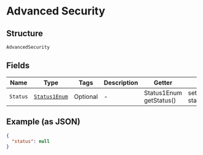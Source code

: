 
# Advanced Security

## Structure

`AdvancedSecurity`

## Fields

| Name | Type | Tags | Description | Getter | Setter |
|  --- | --- | --- | --- | --- | --- |
| `Status` | [`Status1Enum`](../../doc/models/status-1-enum.md) | Optional | - | Status1Enum getStatus() | setStatus(Status1Enum status) |

## Example (as JSON)

```json
{
  "status": null
}
```

